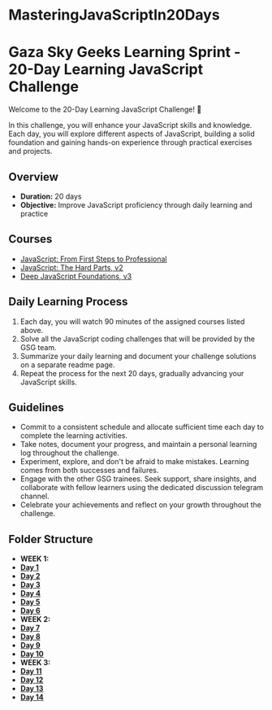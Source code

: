 # MasteringJavaScriptIn20Days



# Gaza Sky Geeks Learning Sprint - 20-Day Learning JavaScript Challenge

Welcome to the 20-Day Learning JavaScript Challenge! 🚀

In this challenge, you will enhance your JavaScript skills and knowledge. Each day, you will explore different aspects of JavaScript, building a solid foundation and gaining hands-on experience through practical exercises and projects.

## Overview
- **Duration:** 20 days
- **Objective:** Improve JavaScript proficiency through daily learning and practice


## Courses
 - [JavaScript: From First Steps to Professional](https://frontendmasters.com/courses/javascript-first-steps/)
 - [JavaScript: The Hard Parts, v2](https://frontendmasters.com/courses/javascript-hard-parts-v2/)
 - [Deep JavaScript Foundations, v3](https://frontendmasters.com/courses/deep-javascript-v3/)



## Daily Learning Process
1. Each day, you will watch 90 minutes of the assigned courses listed above.
2. Solve all the JavaScript coding challenges that will be provided by the GSG team.
3. Summarize your daily learning and document your challenge solutions on a separate readme page.
4. Repeat the process for the next 20 days, gradually advancing your JavaScript skills.



## Guidelines
- Commit to a consistent schedule and allocate sufficient time each day to complete the learning activities.
- Take notes, document your progress, and maintain a personal learning log throughout the challenge.
- Experiment, explore, and don't be afraid to make mistakes. Learning comes from both successes and failures.
- Engage with the other GSG trainees. Seek support, share insights, and collaborate with fellow learners using the dedicated discussion telegram channel.
- Celebrate your achievements and reflect on your growth throughout the challenge.

## Folder Structure
- **WEEK 1:**
-  [**Day 1**](https://github.com/Salahabdalhaq/MasteringJavaScriptIn20Days/blob/main/Day1.md)
-  [**Day 2**](https://github.com/Salahabdalhaq/MasteringJavaScriptIn20Days/blob/main/Day2.md)
-  [**Day 3**](https://github.com/Salahabdalhaq/MasteringJavaScriptIn20Days/blob/main/Day3.md)
-  [**Day 4**](https://github.com/Salahabdalhaq/MasteringJavaScriptIn20Days/blob/main/Day4.md)
-  [**Day 5**](https://github.com/Salahabdalhaq/MasteringJavaScriptIn20Days/blob/main/Day5.md)
-  [**Day 6**](https://github.com/Salahabdalhaq/MasteringJavaScriptIn20Days/blob/main/Day6.md)
- **WEEK 2:**
-  [**Day 7**](https://github.com/Salahabdalhaq/MasteringJavaScriptIn20Days/blob/main/Day7.md)
-  [**Day 8**](https://github.com/Salahabdalhaq/MasteringJavaScriptIn20Days/blob/main/Day8.md)
-  [**Day 9**](https://github.com/Salahabdalhaq/MasteringJavaScriptIn20Days/blob/main/Day9.md)
-  [**Day 10**](https://github.com/Salahabdalhaq/MasteringJavaScriptIn20Days/blob/main/Day10.md)
  - **WEEK 3:**
-  [**Day 11**](https://github.com/Salahabdalhaq/MasteringJavaScriptIn20Days/blob/main/Day11.md)
-  [**Day 12**](https://github.com/Salahabdalhaq/MasteringJavaScriptIn20Days/blob/main/Day12.md)
-  [**Day 13**](https://github.com/Salahabdalhaq/MasteringJavaScriptIn20Days/blob/main/Day13.md)
-  [**Day 14**](https://github.com/Salahabdalhaq/MasteringJavaScriptIn20Days/blob/main/Day14.md)

